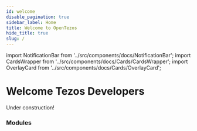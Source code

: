 ```yaml
---
id: welcome
disable_pagination: true
sidebar_label: Home
title: Welcome to OpenTezos
hide_title: true
slug: /
---
```


import NotificationBar from '../src/components/docs/NotificationBar';
import CardsWrapper from '../src/components/docs/Cards/CardsWrapper';
import OverlayCard from '../src/components/docs/Cards/OverlayCard';

<h1 className="p">Welcome Tezos Developers</h1>

<NotificationBar>
  <p>
    Under construction!
  </p>
</NotificationBar>

### Modules

<CardsWrapper>
  <OverlayCard
    description=""
    icon="img/icons/document.svg"
    iconDark="img/icons/document-dark.svg"
    title="Blockchain Basics"
    to="/docs/core/overview"
  />
  <OverlayCard
    description=""
    icon="img/icons/document.svg"
    iconDark="img/icons/document-dark.svg"
    title="Tezos Basics"
    to="/docs/node/overview"
  />
  <OverlayCard
    description=""
    icon="img/icons/document.svg"
    iconDark="img/icons/document-dark.svg"
    title="How to deploy a Tezos node"
    to="/docs/wallet-app/overview"
  />
  <OverlayCard
    description=""
    icon="img/icons/document.svg"
    iconDark="img/icons/document-dark.svg"
    title="How to interact with a Tezos explorer"
    to="/docs/merchant/overview"
  />
  <OverlayCard
    description=""
    icon="img/icons/document.svg"
    iconDark="img/icons/document-dark.svg"
    title="SmartPy"
    to="/docs/move/overview"
  />
</CardsWrapper>
